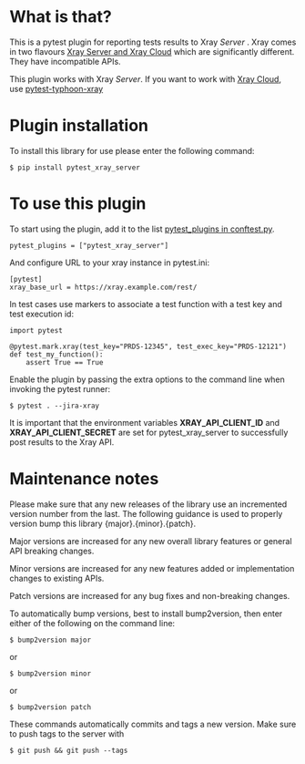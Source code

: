 What is that?
======================

This is a pytest plugin for reporting tests results to Xray *Server* . Xray
comes in two flavours [Xray Server and Xray Cloud](https://docs.getxray.app/display/XRAYCLOUD/Xray+Server+and+Xray+Cloud)
which are significantly different. They have incompatible APIs.

This plugin works with Xray *Server*. If you want to work with [Xray Cloud](https://xray.cloud.xpand-it.com), use [pytest-typhoon-xray](https://github.com/typhoon-hil/pytest-typhoon-xray)

Plugin installation
======================

To install this library for use please enter the following command:

    $ pip install pytest_xray_server

To use this plugin
======================

To start using the plugin, add it to the list [pytest_plugins in conftest.py](https://docs.pytest.org/en/stable/plugins.html).

    pytest_plugins = ["pytest_xray_server"]

And configure URL to your xray instance in pytest.ini:

    [pytest]
    xray_base_url = https://xray.example.com/rest/

In test cases use markers to associate a test function with a test key and test execution id:

    import pytest

    @pytest.mark.xray(test_key="PRDS-12345", test_exec_key="PRDS-12121")
    def test_my_function():
        assert True == True

Enable the plugin by passing the extra options to the command line when invoking the pytest runner:

    $ pytest . --jira-xray

It is important that the environment variables **XRAY_API_CLIENT_ID** and **XRAY_API_CLIENT_SECRET** are set for pytest_xray_server to successfully post results to the Xray API.

Maintenance notes
======================
Please make sure that any new releases of the library use an incremented version number from the last. The following guidance is used to properly version bump this library {major}.{minor}.{patch}.

Major versions are increased for any new overall library features or general API breaking changes.

Minor versions are increased for any new features added or implementation changes to existing APIs.

Patch versions are increased for any bug fixes and non-breaking changes.

To automatically bump versions, best to install bump2version, then enter either of the following on the command line:

    $ bump2version major

or

    $ bump2version minor

or

    $ bump2version patch

These commands automatically commits and tags a new version. Make sure to push tags to the server with 

    $ git push && git push --tags
